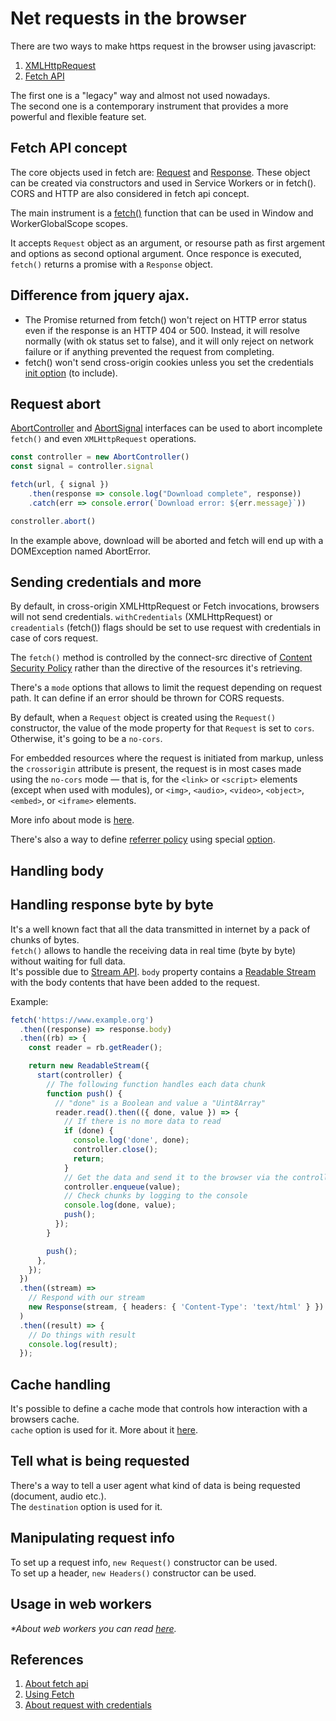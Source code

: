 # Net requests in the browser

There are two ways to make https request in the browser using javascript:
1. [XMLHttpRequest](https://developer.mozilla.org/en-US/docs/Web/API/XMLHttpRequest)
2. [Fetch API](https://developer.mozilla.org/en-US/docs/Web/API/Fetch_API)

The first one is a "legacy" way and almost not used nowadays.  
The second one is a contemporary instrument that provides a more powerful and 
flexible feature set.  
  
## Fetch API concept

The core objects used in fetch are: [Request](https://developer.mozilla.org/en-US/docs/Web/API/Request) and [Response](https://developer.mozilla.org/en-US/docs/Web/API/Response).
These object can be created via constructors and used in Service Workers or in fetch().  
CORS and HTTP are also considered in fetch api concept.

The main instrument is a [fetch()](https://developer.mozilla.org/en-US/docs/Web/API/fetch) function that can be used in Window and WorkerGlobalScope scopes.  

It accepts `Request` object as an argument, or resourse path as first argement and options as second optional argument.
Once responce is executed, `fetch()` returns a promise with a `Response` object.

## Difference from jquery ajax.

* The Promise returned from fetch() won't reject on HTTP error status even if the response is an HTTP 404 or 500. Instead, it will resolve normally (with ok status set to false), and it will only reject on network failure or if anything prevented the request from completing.
* fetch() won't send cross-origin cookies unless you set the credentials [init option](https://developer.mozilla.org/en-US/docs/Web/API/fetch#parameters) (to include).

## Request abort

[AbortController](https://developer.mozilla.org/en-US/docs/Web/API/AbortController) and [AbortSignal](https://developer.mozilla.org/en-US/docs/Web/API/AbortSignal) interfaces can be
used to abort incomplete `fetch()` and even `XMLHttpRequest` operations.

```typescript
const controller = new AbortController()
const signal = controller.signal

fetch(url, { signal })
    .then(response => console.log("Download complete", response))
    .catch(err => console.error(`Download error: ${err.message}`))

constroller.abort()
```

In the example above, download will be aborted and fetch will end up with a DOMException named AbortError.

## Sending credentials and more

By default, in cross-origin XMLHttpRequest or Fetch invocations, browsers will not send credentials.
`withCredentials` (XMLHttpRequest) or `creadentials` (fetch()) flags should be set to use request with credentials in case of cors request.  

The `fetch()` method is controlled by the connect-src directive of [Content Security Policy](https://developer.mozilla.org/en-US/docs/Web/HTTP/Headers/Content-Security-Policy) rather than the directive of the resources it's retrieving.  

There's a `mode` options that allows to limit the request depending on request path.
It can define if an error should be thrown for CORS requests.  

By default, when a `Request` object is created using the `Request()` constructor, the value of the mode property for that `Request` is set to `cors`. Otherwise, it's going to be a `no-cors`.  

For embedded resources where the request is initiated from markup, unless the `crossorigin` attribute is present, the request is in most cases made using the `no-cors` mode — that is, for the `<link>` or `<script>` elements (except when used with modules), or `<img>`, `<audio>`, `<video>`, `<object>`, `<embed>`, or `<iframe>` elements.  

More info about mode is [here](https://developer.mozilla.org/en-US/docs/Web/API/Request/mode).  

There's also a way to define [referrer policy](https://developer.mozilla.org/en-US/docs/Web/HTTP/Headers/Referrer-Policy) using special [option](https://developer.mozilla.org/en-US/docs/Web/API/Request/referrerPolicy).

## Handling body

## Handling response byte by byte

It's a well known fact that all the data transmitted in internet by a pack of chunks of bytes.  
`fetch()` allows to handle the receiving data in real time (byte by byte) without waiting for full data.  
It's possible due to [Stream API](https://developer.mozilla.org/en-US/docs/Web/API/Streams_API). 
`body` property contains a [Readable Stream](https://developer.mozilla.org/en-US/docs/Web/API/ReadableStream) with the body contents that have been added to the request.  

Example:  
```typescript
fetch('https://www.example.org')
  .then((response) => response.body)
  .then((rb) => {
    const reader = rb.getReader();

    return new ReadableStream({
      start(controller) {
        // The following function handles each data chunk
        function push() {
          // "done" is a Boolean and value a "Uint8Array"
          reader.read().then(({ done, value }) => {
            // If there is no more data to read
            if (done) {
              console.log('done', done);
              controller.close();
              return;
            }
            // Get the data and send it to the browser via the controller
            controller.enqueue(value);
            // Check chunks by logging to the console
            console.log(done, value);
            push();
          });
        }

        push();
      },
    });
  })
  .then((stream) =>
    // Respond with our stream
    new Response(stream, { headers: { 'Content-Type': 'text/html' } }).text()
  )
  .then((result) => {
    // Do things with result
    console.log(result);
  });
```

## Cache handling

It's possible to define a cache mode that controls how interaction with a browsers cache.  
`cache` option is used for it.  More about it [here](https://developer.mozilla.org/en-US/docs/Web/API/Request/cache).

## Tell what is being requested

There's a way to tell a user agent what kind of data is being requested (document, audio etc.).  
The `destination` option is used for it.


## Manipulating request info

To set up a request info, `new Request()` constructor can be used.   
To set up a header, `new Headers()` constructor can be used.


## Usage in web workers

*\*About web workers you can read [here](https://developer.mozilla.org/en-US/docs/Web/API/Web_Workers_API).*

## References
1. [About fetch api](https://developer.mozilla.org/en-US/docs/Web/API/Fetch_API)  
2. [Using Fetch](https://developer.mozilla.org/en-US/docs/Web/API/Fetch_API/Using_Fetch)  
3. [About request with credentials](https://developer.mozilla.org/en-US/docs/Web/HTTP/CORS#requests_with_credentials)  
